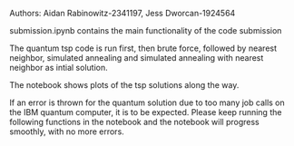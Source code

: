 Authors: Aidan Rabinowitz-2341197, Jess Dworcan-1924564

submission.ipynb contains the main functionality of the code submission

The quantum tsp code is run first, then brute force, followed by nearest neighbor, simulated annealing and simulated annealing with nearest neighbor as intial solution.

The notebook shows plots of the tsp solutions along the way.

If an error is thrown for the quantum solution due to too many job calls on the IBM quantum computer, it is to be expected.
Please keep running the following functions in the notebook and the notebook will progress smoothly, with no more errors.
